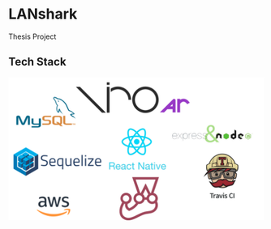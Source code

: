 # LANshark
Thesis Project
## <a name="tech-stack"></a>Tech Stack
![final-tech-stack](images/techstack.png)
